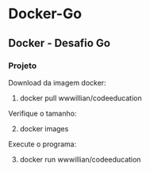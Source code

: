 # Docker-Go

## Docker - Desafio Go

### Projeto

Download da imagem docker:

1. docker pull wwwillian/codeeducation

Verifique o tamanho:

2. docker images

Execute o programa:

3. docker run wwwillian/codeeducation